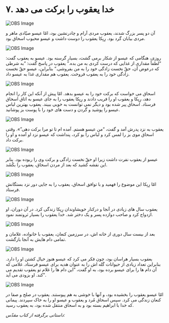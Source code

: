 # ۷. خدا یعقوب را برکت می دهد

![OBS Image](https://cdn.door43.org/obs/jpg/360px/obs-en-07-01.jpg)

آن دو پسر بزرگ شدند، یعقوب مردی آرام و چادرنشین بود، امّا عیسو صیّادی ماهر و مردی بیابان گرد بود. رِبِکا یعقوب را دوست داشت و عیسو محبوب اسحاق بود.

![OBS Image](https://cdn.door43.org/obs/jpg/360px/obs-en-07-02.jpg)

روزی، هنگامی که عیسو از شکار برمی گشت، بسیار گرسنه بود. عیسو به یعقوب گفت: “لطفاً مقداری از غذایی که درست کردی به من بده.” یعقوب در پاسخ گفت: “به شرطی که درعوض آن، حقّ نخست زادگی خود را به من بفروشی.” بنابراین، عیسو حقّ نخست زادگی خود را به یعقوب فروخت. یعقوب هم مقداری غذا به عیسو داد.

![OBS Image](https://cdn.door43.org/obs/jpg/360px/obs-en-07-03.jpg)

اسحاق می خواست که برکت خود را به عیسو بدهد. امّا پیش از آنکه این کار را انجام دهد، رِبِکا و یعقوب او را فریب دادند و رِبِکا یعقوب را به جای عیسو به اتاق اسحاق فرستاد. اسحاق پیر شده بود و دیگر نمی توانست به خوبی ببیند. یعقوب بهترین لباس عیسو را پوشید و گردن و دست های خود را با پوست بز پوشانید.

![OBS Image](https://cdn.door43.org/obs/jpg/360px/obs-en-07-04.jpg)

یعقوب به نزد پدرش آمد و گفت، “من عیسو هستم. آمده ام تا تو مرا برکت دهی”». وقتی اسحاق موی بز را لمس کرد و لباس را بو کرد، پنداشت که عیسو نزد او آمده و او را برکت داد.

![OBS Image](https://cdn.door43.org/obs/jpg/360px/obs-en-07-05.jpg)

عیسو از یعقوب نفرت داشت زیرا او حقّ نخست زادگی و برکت وی را ربوده بود. بنابر این نقشه کشید که بعد از مردن اسحاق، یعقوب را بکُشَد.

![OBS Image](https://cdn.door43.org/obs/jpg/360px/obs-en-07-06.jpg)

امّا رِبِکا این موضوع را فهمید و با توافق اسحاق، یعقوب را به جایی دور نزد بستگانش فرستاد.

![OBS Image](https://cdn.door43.org/obs/jpg/360px/obs-en-07-07.jpg)

یعقوب سال های زیادی در آنجا و درکنار خویشاوندان رِبِکا زندگی کرد. در آن دوران، او ازدواج کرد و صاحب دوازده پسر و یک دختر شد. خدا یعقوب را بسیار ثروتمند نمود.

![OBS Image](https://cdn.door43.org/obs/jpg/360px/obs-en-07-08.jpg)

بعد از بیست سال دوری از خانه اش، در سرزمین کنعان، یعقوب با خانواده، غلامان و تمامی دام هایش به آنجا بازگشت.

![OBS Image](https://cdn.door43.org/obs/jpg/360px/obs-en-07-09.jpg)

یعقوب بسیار هراسان بود، چون فکر می کرد که عیسو هنوز خیال کشتن او را دارد. بنابراین تعداد زیادی از حیوانات گله اش را به عنوان هدیه برای عیسو فرستاد. غلامی که آن دام ها را برای عیسو برده بود، به او گفت، “این دام ها را غلام تو یعقوب تقدیم می کند. او بزودی می آید”.

![OBS Image](https://cdn.door43.org/obs/jpg/360px/obs-en-07-10.jpg)

امّا عیسو یعقوب را بخشیده بود، و آنها با خوشی به هم پیوستند. یعقوب در صلح و صفا در کنعان زندگی می کرد. سپس اسحاق مُرد و یعقوب و عیسو او را به خاک سپردند. پیمانی که خدا با ابراهیم بسته بود و به اسحاق منتقل شده بود، به یعقوب رسید.

_داستانی برگرفته از کتاب مقدّس:_